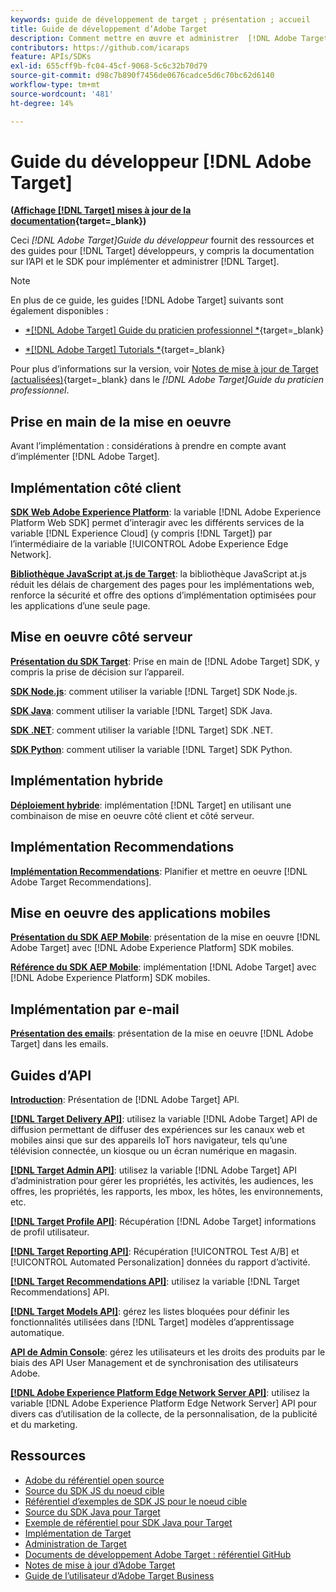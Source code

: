 ```yaml
---
keywords: guide de développement de target ; présentation ; accueil
title: Guide de développement d’Adobe Target
description: Comment mettre en œuvre et administrer  [!DNL Adobe Target]  et utiliser ses API et SDK ?
contributors: https://github.com/icaraps
feature: APIs/SDKs
exl-id: 655cff9b-fc04-45cf-9068-5c6c32b70d79
source-git-commit: d98c7b890f7456de0676cadce5d6c70bc62d6140
workflow-type: tm+mt
source-wordcount: '481'
ht-degree: 14%

---
```


# Guide du développeur [!DNL Adobe Target]

**([Affichage [!DNL Target] mises à jour de la documentation](https://experienceleague.adobe.com/docs/target/using/release-notes/doc-change.html){target=_blank})**

Ceci *[!DNL Adobe Target]Guide du développeur* fournit des ressources et des guides pour [!DNL Target] développeurs, y compris la documentation sur l’API et le SDK pour implémenter et administrer [!DNL Target].

>[!NOTE]
>
>En plus de ce guide, les guides [!DNL Adobe Target] suivants sont également disponibles :
>
>* [*[!DNL Adobe Target] Guide du praticien professionnel *](https://experienceleague.adobe.com/docs/target/using/target-home.html?lang=fr){target=_blank}
>
>* [*[!DNL Adobe Target] Tutorials *](https://experienceleague.adobe.com/docs/target-learn/tutorials/overview.html?lang=fr){target=_blank}
>
>Pour plus d’informations sur la version, voir [Notes de mise à jour de Target (actualisées)](https://experienceleague.adobe.com/docs/target/using/release-notes/release-notes.html){target=_blank} dans le *[!DNL Adobe Target]Guide du praticien professionnel*.

## Prise en main de la mise en oeuvre

**[](/help/dev/before-implement/considerations-before-you-implement-target.md)** Avant l’implémentation : considérations à prendre en compte avant d’implémenter [!DNL Adobe Target].

## Implémentation côté client

[**SDK Web Adobe Experience Platform**](/help/dev/implement/client-side/aep-web-sdk.md): la variable [!DNL Adobe Experience Platform Web SDK] permet d’interagir avec les différents services de la variable [!DNL Experience Cloud] (y compris [!DNL Target]) par l’intermédiaire de la variable [!UICONTROL Adobe Experience Edge Network].

[**Bibliothèque JavaScript at.js de Target**](/help/dev/implement/client-side/overview.md): la bibliothèque JavaScript at.js réduit les délais de chargement des pages pour les implémentations web, renforce la sécurité et offre des options d’implémentation optimisées pour les applications d’une seule page.

## Mise en oeuvre côté serveur

[**Présentation du SDK Target**](implement/server-side/server-side-overview.md): Prise en main de [!DNL Adobe Target] SDK, y compris la prise de décision sur l’appareil.

[**SDK Node.js**](implement/server-side/node-js/overview.md): comment utiliser la variable [!DNL Target] SDK Node.js.

[**SDK Java**](implement/server-side/java/overview.md): comment utiliser la variable [!DNL Target] SDK Java.

[**SDK .NET**](implement/server-side/net/overview.md): comment utiliser la variable [!DNL Target] SDK .NET.

[**SDK Python**](implement/server-side/python/overview.md): comment utiliser la variable [!DNL Target] SDK Python.

## Implémentation hybride

[**Déploiement hybride**](implement/hybrid/hybrid-overview.md): implémentation [!DNL Target] en utilisant une combinaison de mise en oeuvre côté client et côté serveur.

## Implémentation Recommendations

[**Implémentation Recommendations**](implement/recommendations/recommendations.md): Planifier et mettre en oeuvre [!DNL Adobe Target Recommendations].

## Mise en oeuvre des applications mobiles

[**Présentation du SDK AEP Mobile**](implement/mobile/overview.md): présentation de la mise en oeuvre [!DNL Adobe Target] avec [!DNL Adobe Experience Platform] SDK mobiles.

[**Référence du SDK AEP Mobile**](https://developer.adobe.com/client-sdks/documentation/): implémentation [!DNL Adobe Target] avec [!DNL Adobe Experience Platform] SDK mobiles.

## Implémentation par e-mail

[**Présentation des emails**](implement/email/overview.md): présentation de la mise en oeuvre [!DNL Adobe Target] dans les emails.

## Guides d’API

[**Introduction**](before-administer/target-api-overview.md): Présentation de [!DNL Adobe Target] API.

[**[!DNL Target Delivery API]**](/help/dev/implement/delivery-api/overview.md): utilisez la variable [!DNL Adobe Target] API de diffusion permettant de diffuser des expériences sur les canaux web et mobiles ainsi que sur des appareils IoT hors navigateur, tels qu’une télévision connectée, un kiosque ou un écran numérique en magasin.

[**[!DNL Target Admin API]**](administer/admin-api/admin-api-overview-new.md): utilisez la variable [!DNL Adobe Target] API d’administration pour gérer les propriétés, les activités, les audiences, les offres, les propriétés, les rapports, les mbox, les hôtes, les environnements, etc.

[**[!DNL Target Profile API]**](https://developers.adobetarget.com/api/#profiles): Récupération [!DNL Adobe Target] informations de profil utilisateur.

[**[!DNL Target Reporting API]**](https://developer.adobe.com/target/administer/admin-api/#tag/Reports): Récupération [!UICONTROL Test A/B] et [!UICONTROL Automated Personalization] données du rapport d’activité.

[**[!DNL Target Recommendations API]**](https://developer.adobe.com/target/administer/recommendations-api/): utilisez la variable [!DNL Target Recommendations] API.

[**[!DNL Target Models API]**](administer/models-api/models-api-overview.md): gérez les listes bloquées pour définir les fonctionnalités utilisées dans [!DNL Target] modèles d’apprentissage automatique.

[**API de Admin Console**](https://developer.adobe.com/umapi/): gérez les utilisateurs et les droits des produits par le biais des API User Management et de synchronisation des utilisateurs Adobe.

[**[!DNL Adobe Experience Platform Edge Network Server API]**](https://experienceleague.adobe.com/docs/experience-platform/edge-network-server-api/overview.html): utilisez la variable [!DNL Adobe Experience Platform Edge Network Server] API pour divers cas d’utilisation de la collecte, de la personnalisation, de la publicité et du marketing.

## Ressources

* [Adobe du référentiel open source](https://github.com/adobe)
* [Source du SDK JS du noeud cible](https://github.com/adobe/target-nodejs-sdk)
* [Référentiel d’exemples de SDK JS pour le noeud cible](https://github.com/adobe/target-nodejs-sdk-samples)
* [Source du SDK Java pour Target](https://github.com/adobe/target-java-sdk)
* [Exemple de référentiel pour SDK Java pour Target](https://github.com/adobe/target-java-sdk-samples)
* [Implémentation de Target](./before-implement/prepare-to-implement-target.md)
* [Administration de Target](./before-administer/target-api-overview.md)
* [Documents de développement Adobe Target : référentiel GitHub](https://github.com/AdobeDocs/target-developers)
* [Notes de mise à jour d’Adobe Target](https://experienceleague.adobe.com/docs/target/using/release-notes/release-notes.html)
* [Guide de l’utilisateur d’Adobe Target Business](https://experienceleague.adobe.com/docs/target/using/target-home.html?lang=fr)


